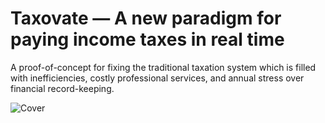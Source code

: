 # Taxovate — A new paradigm for paying income taxes in real time

A proof-of-concept for fixing the traditional taxation system which is filled with inefficiencies, costly professional services, and annual stress over financial record-keeping.

![Cover](https://github.com/KunalBagaria/taxovate/assets/61944452/7ae1db21-9a70-4241-88ce-4ad3045a3564)
